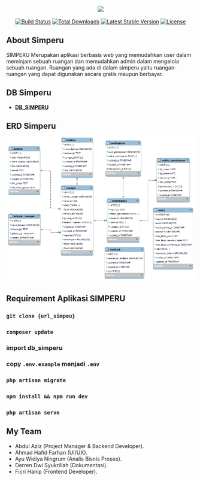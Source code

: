 <p align="center"><a href="https://laravel.com" target="_blank"><img src="https://raw.githubusercontent.com/laravel/art/master/logo-lockup/5%20SVG/2%20CMYK/1%20Full%20Color/laravel-logolockup-cmyk-red.svg" width="400"></a></p>

<p align="center">
<a href="https://travis-ci.org/laravel/framework"><img src="https://travis-ci.org/laravel/framework.svg" alt="Build Status"></a>
<a href="https://packagist.org/packages/laravel/framework"><img src="https://img.shields.io/packagist/dt/laravel/framework" alt="Total Downloads"></a>
<a href="https://packagist.org/packages/laravel/framework"><img src="https://img.shields.io/packagist/v/laravel/framework" alt="Latest Stable Version"></a>
<a href="https://packagist.org/packages/laravel/framework"><img src="https://img.shields.io/packagist/l/laravel/framework" alt="License"></a>
</p>

## About Simperu

SIMPERU Merupakan aplikasi berbasis web yang memudahkan user dalam meminjam sebuah ruangan dan memudahkan admin dalam mengelola sebuah ruangan. Ruangan yang ada di dalam simperu yaitu ruangan-ruangan yang dapat digunakan secara gratis maupun berbayar.

## DB Simperu
- **[DB_SIMPERU](https://github.com/abdulaziz1999/simperu/blob/abdulaziz/db_simperu.sql)**

## ERD Simperu
<p align="center">
<a href="https://raw.githubusercontent.com/abdulaziz1999/simperu/abdulaziz/erd_simperu.png"><img src="https://raw.githubusercontent.com/abdulaziz1999/simperu/abdulaziz/erd_simperu.png" alt="Build Status"></a>
</p>

## Requirement Aplikasi SIMPERU
### `git clone {url_simpeu}`
### `composer update`
### import db_simperu
### copy `.env.example` menjadi `.env`
### `php artisan migrate`
### `npm install && npm run dev`
### `php artisan serve`

## My Team
- Abdul Aziz (Project Manager & Backend Developer).
- Ahmad Hafid Farhan (UI/UX).
- Ayu Widiya Ningrum (Analis Bisnis Proses).
- Derren Dwi Syukrillah (Dokumentasi).
- Ficri Hanip (Frontend Developer).

<!-- ### Premium Partners

- **[Vehikl](https://vehikl.com/)** -->


